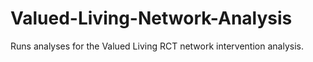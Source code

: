 # Valued-Living-Network-Analysis

Runs analyses for the Valued Living RCT network intervention analysis. 
